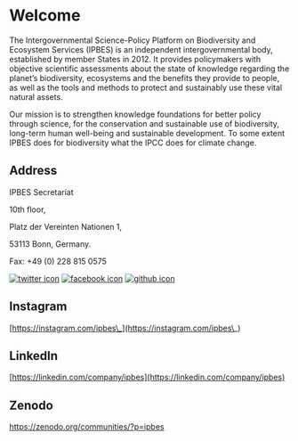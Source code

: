 # Welcome

The Intergovernmental Science-Policy Platform on Biodiversity and Ecosystem Services (IPBES) is an independent intergovernmental body, established by member States in 2012. It provides policymakers with objective scientific assessments about the state of knowledge regarding the planet’s biodiversity, ecosystems and the benefits they provide to people, as well as the tools and methods to protect and sustainably use these vital natural assets.

Our mission is to strengthen knowledge foundations for better policy through science, for the conservation and sustainable use of biodiversity, long-term human well-being and sustainable development. To some extent IPBES does for biodiversity what the IPCC does for climate change.

## Address

IPBES Secretariat

10th floor,

Platz der Vereinten Nationen 1,

53113 Bonn, Germany.

Fax: +49 (0) 228 815 0575

[![twitter icon](http://i.imgur.com/tXSoThF.png)](https://twitter.com/IPBES) [![facebook icon](http://i.imgur.com/P3YfQoD.png)](https://facebook.com/ipbes) [![github icon](http://i.imgur.com/0o48UoR.png)](https://github.com/ipbes)

## Instagram

[https://instagram.com/ipbes\_](https://instagram.com/ipbes\_)

## LinkedIn

[https://linkedin.com/company/ipbes](https://linkedin.com/company/ipbes)

## Zenodo

[https://zenodo.org/communities/?p=ipbes ](https://zenodo.org/communities/?p=ipbes)
